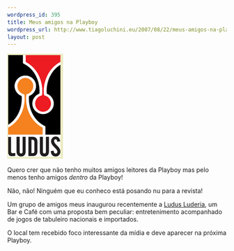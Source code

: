 ```yaml
--- 
wordpress_id: 395
title: Meus amigos na Playboy
wordpress_url: http://www.tiagoluchini.eu/2007/08/22/meus-amigos-na-playboy/
layout: post
---
```

![Ludus](/wp-content/uploads/2007/08/ludus.gif)

Quero crer que não tenho muitos amigos leitores da Playboy mas pelo menos tenho amigos _dentro_ da Playboy!

Não, não! Ninguém que eu conheco está posando nu para a revista!

Um grupo de amigos meus inaugurou recentemente a [Ludus Luderia](http://www.ludusluderia.com.br/), um Bar e Café com uma proposta bem peculiar: entretenimento acompanhado de jogos de tabuleiro nacionais e importados.

O local tem recebido foco interessante da mídia e deve aparecer na próxima Playboy.
